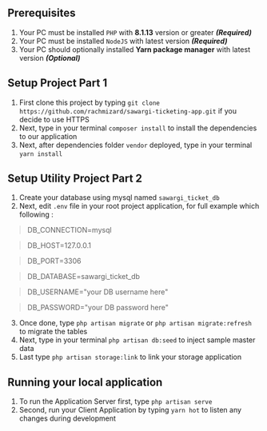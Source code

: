 ## Prerequisites

1. Your PC must be installed `PHP` with **8.1.13** version or greater **_(Required)_**
2. Your PC must be installed `NodeJS` with latest version **_(Required)_**
3. Your PC should optionally installed **Yarn package manager** with latest version **_(Optional)_**

## Setup Project Part 1

1. First clone this project by typing `git clone https://github.com/rachmizard/sawargi-ticketing-app.git` if you decide to use HTTPS
2. Next, type in your terminal `composer install` to install the dependencies to our application
3. Next, after dependencies folder `vendor` deployed, type in your terminal `yarn install`

## Setup Utility Project Part 2

1. Create your database using mysql named `sawargi_ticket_db`
2. Next, edit `.env` file in your root project application, for full example which following :

> DB_CONNECTION=mysql

> DB_HOST=127.0.0.1 		

> DB_PORT=3306

> DB_DATABASE=sawargi_ticket_db 		

> DB_USERNAME="your DB username here" 

> DB_PASSWORD="your DB password here"

3. Once done, type `php artisan migrate` or `php artisan migrate:refresh` to migrate the tables
4. Next, type in your terminal `php artisan db:seed` to inject sample master data
5. Last type `php artisan storage:link` to link your storage application

## Running your local application

1. To run the Application Server first, type `php artisan serve`
2. Second, run your Client Application by typing `yarn hot` to listen any changes during development
